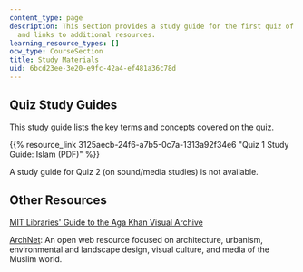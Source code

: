 ```yaml
---
content_type: page
description: This section provides a study guide for the first quiz of the course
  and links to additional resources.
learning_resource_types: []
ocw_type: CourseSection
title: Study Materials
uid: 6bcd23ee-3e20-e9fc-42a4-ef481a36c78d
---
```


Quiz Study Guides
-----------------

This study guide lists the key terms and concepts covered on the quiz.

{{% resource_link 3125aecb-24f6-a7b5-0c7a-1313a92f34e6 "Quiz 1 Study Guide: Islam (PDF)" %}}

A study guide for Quiz 2 (on sound/media studies) is not available.

Other Resources
---------------

[MIT Libraries' Guide to the Aga Khan Visual Archive](https://ismailimail.wordpress.com/2014/07/16/mit-libraries-aga-khan-visual-archive/)

[ArchNet](http://archnet.org/): An open web resource focused on architecture, urbanism, environmental and landscape design, visual culture, and media of the Muslim world.
